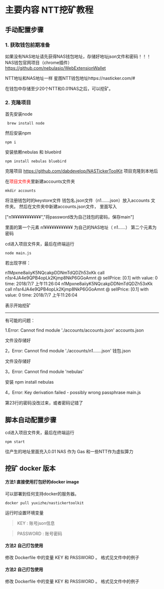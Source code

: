 # 主要内容 NTT挖矿教程

## 手动配置步骤

### 1. 获取钱包前期准备

如果没有NAS地址请先获得NAS钱包地址，存储好地址json文件和密码！！！ NAS钱包官网项目（chrome插件）
https://github.com/nebulasio/WebExtensionWallet

NTT地址和NAS地址一样
星图NTT钱包地址https://nasticker.com/#

在钱包中存储至少20个NTT和0.01NAS之后，可以挖矿。

### 2. 克隆项目

首先安装node
```
 brew install node
 ```
然后安装npm
```
npm i
 ```
安装依赖nebulas 和 bluebird
 ```
 npm install nebulas bluebird
 ```

 克隆项目 https://github.com/dabdevelop/NASTickerToolKit
 项目克隆到本地后

 在<font color=#FF0000 >项目文件夹</font>里新建accounts文件夹
  ```
  mkdir accounts
   ```
 将注册钱包时的keystore文件 钱包名.json文件（n1…….json）放入accounts 文件夹。
 然后在文件夹中新建accounts.json文件，
 里面写入

 ["n1¥¥¥¥¥¥¥¥¥¥¥¥","将password改为自己钱包的密码，保存main"]

 里面的第一个元素 n1¥¥¥¥¥¥¥¥¥¥¥¥ 为自己的NAS地址（ n1……）
第二个元素为 密码 

 cd进入项目文件夹，最后在终端运行
  ```
 node main.js
 ```
 若出现字样：

 n1Mpxne8aiiyK5NQcakpDDNmTdQDZh53xKk call n1sr4JA4e9QPB4opLk2Kjmp8NkP6GGoAmnt @ sellPrice: [0.1] with value: 0 time: 2018/7/7 上午11:26:04
 n1Mpxne8aiiyK5NQcakpDDNmTdQDZh53xKk call n1sr4JA4e9QPB4opLk2Kjmp8NkP6GGoAmnt @ sellPrice: [0.1] with value: 0 time: 2018/7/7 上午11:26:04
 
 
 表示开始挖矿
****
 有可能的问题：

 1.Error: Cannot find module './accounts/accounts.json'
 accounts.json 
 
 文件没存储好

 2，Error: Cannot find module './accounts/n1…….json'
 钱包.json 
 
 文件没存储好

 3，Error: Cannot find module 'nebulas'
 
 安装 npm install nebulas

 4，Error: Key derivation failed - possibly wrong passphrase
 main.js 
 
 第23行的密码没改过来，或者密码记错了

## 脚本自动配置步骤

 cd进入项目文件夹，最后在终端运行
   ```
  npm start
  ```

  往产生的地址里面充入0.01 NAS 作为 Gas 和一些NTT作为虚拟算力

## 挖矿 docker 版本

#### 方法1 直接使用打包好的docker image

可以部署到任何支持docker的服务器。

``` 
docker pull yuxizhe/nastickertoolkit
``` 

运行时设置环境变量  

> KEY : 账号json信息

> PASSWORD : 账号密码



#### 方法2 自己打包使用

修改 Dockerfile 中的变量
KEY 和 PASSWORD 。 格式见文件中的例子


#### 方法2 自己打包使用

修改 Dockerfile 中的变量
KEY 和 PASSWORD 。 格式见文件中的例子
